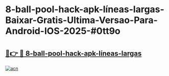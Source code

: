 # 8-ball-pool-hack-apk-líneas-largas-Baixar-Gratis-Ultima-Versao-Para-Android-IOS-2025-#0tt9o

# <h2><a href="https://ainizakaria.my?title=8-ball-pool-hack-apk-líneas-largas&ref=24M">🔗👉 🔴 8-ball-pool-hack-apk-líneas-largas</a></h2>

[![acn](https://github.com/user-attachments/assets/0f9c940e-d8b0-45ae-aac7-cd30a18b3e1c)](https://ainizakaria.my?title=8-ball-pool-hack-apk-líneas-largas&ref=24M)

